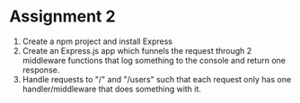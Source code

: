 # Assignment 2

1. Create a npm project and install Express
2. Create an Express.js app which funnels the request through 2 middleware functions that log something to the console and return one response.
3. Handle requests to "/" and "/users" such that each request only has one handler/middleware that does something with it.
